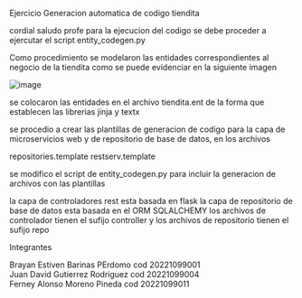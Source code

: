  
 Ejercicio  Generacion automatica de codigo tiendita  
 
 cordial saludo profe 
 para la ejecucion del codigo se debe proceder a ejercutar el script entity_codegen.py  
 
 Como procedimiento se modelaron las entidades correspondientes al negocio de la tiendita como se puede evidenciar en la siguiente imagen 
 
 ![image](https://user-images.githubusercontent.com/90980492/201242872-6f7a53a2-6527-44ac-b4f5-02f3862ce59e.png)

 se colocaron las entidades en el archivo tiendita.ent de la forma que establecen las librerias jinja y textx

 se procedio a crear las plantillas de generacion de codigo para la capa de microservicios web y de repositorio de base de datos, en los archivos 
 
 repositories.template 
 restserv.template 
 
 se modifico el script de entity_codegen.py para incluir la generacion de archivos con las plantillas
 
 la capa de controladores rest esta basada en flask 
 la capa de repositorio de base de datos esta basada en el ORM SQLALCHEMY
 los archivos de controlador tienen el sufijo controller y los archivos de repositorio tienen el sufijo repo  
 
Integrantes 

Brayan Estiven Barinas PErdomo cod 20221099001 <br/>
Juan David Gutierrez Rodriguez cod 20221099004  <br/>
Ferney Alonso Moreno Pineda cod 20221099011
 
 

